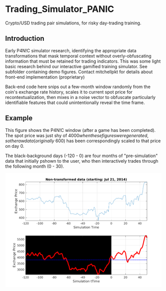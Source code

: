 # Trading_Simulator_PANIC
Crypto/USD trading pair simulations, for risky day-trading training.

## Introduction

Early P4N!C simulator research, identifying the appropriate data transformations that mask temporal context without overly-obfuscating information that must be retained for trading indicators. This was some light basic research behind our interactive gamified training simulator. See subfolder containing demo figures. Contact mitchellpkt for details about front-end implementation (proprietary)

Back-end code here snips out a few-month window randomly from the coin's exchange rate history, scales it to current spot price for recontextualization, then mixes in a noise vector to obfuscate particularly identifiable features that could unintentionally reveal the time frame.

## Example
This figure shows the P4N!C window (after a game has been completed). The spot price was just shy of $4000 when these figures were generated, so the raw data (originally ~$600) has been correspondingly scaled to that price on day 0. 

The black-background days (-120 - 0) are four months of "pre-simulation" data that initially pshown to the user, who then interactively trades through the following month (0 - 30).

![DemoScreen](Demo_OUTPUT_Figures/Sim_6062_plot.png)
